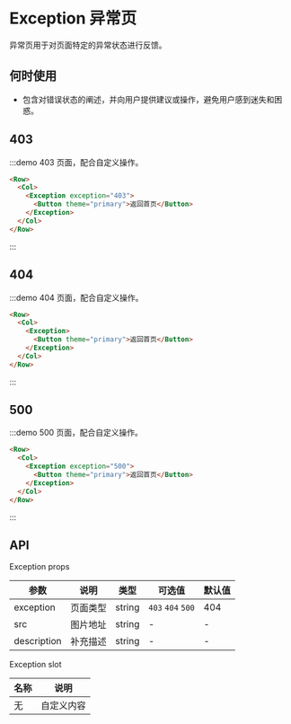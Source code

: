 # Exception 异常页

异常页用于对页面特定的异常状态进行反馈。

## 何时使用

- 包含对错误状态的阐述，并向用户提供建议或操作，避免用户感到迷失和困惑。

## 403

:::demo 403 页面，配合自定义操作。

```html
<Row>
  <Col>
    <Exception exception="403">
      <Button theme="primary">返回首页</Button>
    </Exception>
  </Col>
</Row>
```
:::

## 404

:::demo 404 页面，配合自定义操作。

```html
<Row>
  <Col>
    <Exception>
      <Button theme="primary">返回首页</Button>
    </Exception>
  </Col>
</Row>
```
:::

## 500

:::demo 500 页面，配合自定义操作。

```html
<Row>
  <Col>
    <Exception exception="500">
      <Button theme="primary">返回首页</Button>
    </Exception>
  </Col>
</Row>
```
:::

## API

Exception props

| 参数 | 说明 | 类型 | 可选值 | 默认值 |
|---- |---- |---- |---- |---- |
| exception | 页面类型 | string | `403` `404` `500` | 404 |
| src | 图片地址 | string | - | - |
| description | 补充描述 | string | - | - |

Exception slot

| 名称 | 说明 |
|---- |---- |
| 无 | 自定义内容 |

<script>
  import Row from '@/components/row';
  import Col from '@/components/col';
  import Button from '@/components/button';
  import Exception from '@/components/exception';

  export default {
    components: {
      Row,
      Col,
      Exception,
      Button,
    },
    methods: {
    },
  };
</script>